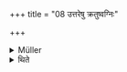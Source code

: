 +++
title = "08 उत्तरेषु क्रतुष्वग्निः"

+++

<details><summary>Müller</summary>

The fire is valid for the successive sacrifices.

#####  Commentary

This fire refers to the fire on the Uttara-vedi, mentioned in the preceding Sūtra, and the object of the Sūtra seems to be to include the act of lighting the fire on the Uttara-vedi in the Prakṛti, though properly speaking it does not form part of the Agniṣṭoma. But I cannot quite understand the argument of the commentator.
</details>

<details><summary>थिते</summary>

उत्तरेषु क्रतुष्वग्निः ८
</details>
